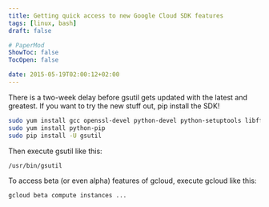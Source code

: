 ```yaml
---
title: Getting quick access to new Google Cloud SDK features
tags: [linux, bash]
draft: false

# PaperMod
ShowToc: false
TocOpen: false

date: 2015-05-19T02:00:12+02:00
---
```


There is a two-week delay before gsutil gets updated with the latest and greatest. If you want to try the new stuff out, pip install the SDK!



```bash
sudo yum install gcc openssl-devel python-devel python-setuptools libffi-devel
sudo yum install python-pip
sudo pip install -U gsutil
```

Then execute gsutil like this:

```bash
/usr/bin/gsutil
```

To access beta (or even alpha) features of gcloud, execute gcloud like this:

```bash
gcloud beta compute instances ...
```
